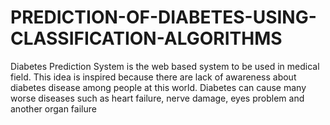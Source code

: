 # PREDICTION-OF-DIABETES-USING-CLASSIFICATION-ALGORITHMS

Diabetes Prediction System is the web based system to be used in medical field. This idea is inspired because there are lack of awareness about diabetes disease among people at this world. Diabetes can cause many worse diseases such as heart failure, nerve damage, eyes problem and another organ failure
